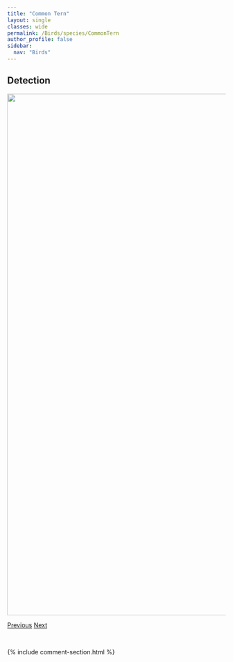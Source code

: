 ```yaml
---
title: "Common Tern"
layout: single
classes: wide
permalink: /Birds/species/CommonTern
author_profile: false
sidebar:
  nav: "Birds"
---
```


<h2>Detection</h2>

<a href="https://drive.google.com/uc?export=view&id=19vn6pzWCHZcHK2qvSc1SH-t6SOjOEg-T">
<img src="https://drive.google.com/uc?export=view&id=19vn6pzWCHZcHK2qvSc1SH-t6SOjOEg-T" height = "1200" width = "800">
</a>


<a href="/DevelopmentWebsite/Birds/species/CommonRedpoll" class="pagination--pager" title="Acanthis flammea">Previous</a> <a href="/DevelopmentWebsite/Birds/species/CommonYellowthroat" class="pagination--pager" title="Geothlypis trichas">Next</a>

<p>&nbsp;</p>

{% include comment-section.html %}
